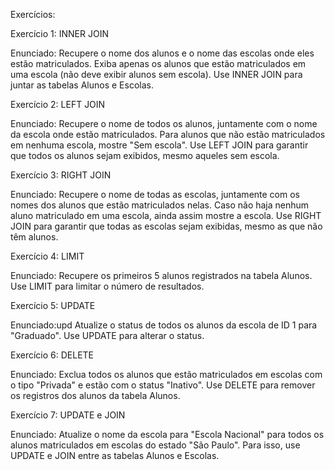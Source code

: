 Exercícios:

Exercício 1: INNER JOIN

Enunciado:
Recupere o nome dos alunos e o nome das escolas onde eles estão matriculados. Exiba apenas os alunos que estão matriculados em uma escola (não deve exibir alunos sem escola). Use INNER JOIN para juntar as tabelas Alunos e Escolas.

Exercício 2: LEFT JOIN

Enunciado:
Recupere o nome de todos os alunos, juntamente com o nome da escola onde estão matriculados. Para alunos que não estão matriculados em nenhuma escola, mostre "Sem escola". Use LEFT JOIN para garantir que todos os alunos sejam exibidos, mesmo aqueles sem escola.

Exercício 3: RIGHT JOIN

Enunciado:
Recupere o nome de todas as escolas, juntamente com os nomes dos alunos que estão matriculados nelas. Caso não haja nenhum aluno matriculado em uma escola, ainda assim mostre a escola. Use RIGHT JOIN para garantir que todas as escolas sejam exibidas, mesmo as que não têm alunos.

Exercício 4: LIMIT

Enunciado:
Recupere os primeiros 5 alunos registrados na tabela Alunos. Use LIMIT para limitar o número de resultados.

Exercício 5: UPDATE

Enunciado:upd
Atualize o status de todos os alunos da escola de ID 1 para "Graduado". Use UPDATE para alterar o status.

Exercício 6: DELETE

Enunciado:
Exclua todos os alunos que estão matriculados em escolas com o tipo "Privada" e estão com o status "Inativo". Use DELETE para remover os registros dos alunos da tabela Alunos.

Exercício 7: UPDATE e JOIN

Enunciado:
Atualize o nome da escola para "Escola Nacional" para todos os alunos matriculados em escolas do estado "São Paulo". Para isso, use UPDATE e JOIN entre as tabelas Alunos e Escolas.
